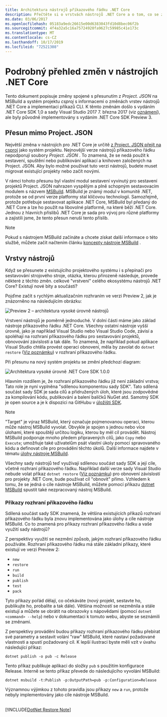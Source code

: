 ```yaml
---
title: Architektura nástrojů příkazového řádku .NET Core
description: Přečtěte si o vrstvách nástrojů .NET Core a o tom, co se změnilo v posledních verzích.
ms.date: 03/06/2017
ms.openlocfilehash: 05183a9edc26615e00d6383043fd10d8bec06f2b
ms.sourcegitcommit: 4f4a32a5c16a75724920fa9627c59985c41e173c
ms.translationtype: MT
ms.contentlocale: cs-CZ
ms.lasthandoff: 10/17/2019
ms.locfileid: "72521308"
---
```

# <a name="high-level-overview-of-changes-in-the-net-core-tools"></a>Podrobný přehled změn v nástrojích .NET Core

Tento dokument popisuje změny spojené s přesunutím z *Project. JSON* na MSBuild a systém projektu *csproj* s informacemi o změnách vrstev nástrojů .NET Core a implementaci příkazů CLI. K těmto změnám došlo s vydáním .NET Core SDK 1,0 a sady Visual Studio 2017 7. března 2017 (viz [oznámení](https://devblogs.microsoft.com/dotnet/announcing-net-core-tools-1-0/)), ale byly původně implementovány s vydáním .NET Core SDK Preview 3.

## <a name="moving-away-from-projectjson"></a>Přesun mimo Project. JSON

Největší změna v nástrojích pro .NET Core je určitě [z Project. JSON přejít na csproj](https://devblogs.microsoft.com/dotnet/changes-to-project-json/) jako systém projektu. Nejnovější verze nástrojů příkazového řádku nepodporují soubory *Project. JSON* . To znamená, že se nedá použít k sestavení, spuštění nebo publikování aplikací a knihoven založených na Project. JSON. Aby bylo možné používat tuto verzi nástrojů, budete muset migrovat existující projekty nebo začít novými. 

V rámci tohoto přesunu byl vlastní modul sestavení vyvinutý pro sestavení projektů Project. JSON nahrazen vyspělým a plně schopným sestavovacím modulem s názvem [MSBuild](https://github.com/Microsoft/msbuild). MSBuild je známý modul v komunitě .NET, protože se od první verze platformy stal klíčovou technologií. Samozřejmě, protože potřebuje sestavovat aplikace .NET Core, MSBuild byl předaný do .NET Core a lze ho použít na libovolné platformě, na které běží .NET Core. Jednou z hlavních příslibů .NET Core je sada pro vývoj pro různé platformy a zajistili jsme, že tento přesun neruší tento příslib.

> [!NOTE]
> Pokud s nástrojem MSBuild začínáte a chcete získat další informace o této službě, můžete začít načtením článku [koncepty nástroje MSBuild](/visualstudio/msbuild/msbuild-concepts) . 

## <a name="the-tooling-layers"></a>Vrstvy nástrojů

Když se přesunete z existujícího projektového systému i s přepínači pro sestavování strojového stroje, otázka, kterou přirozeně následuje, provede některé z těchto změn. celkové "vrstvení" celého ekosystému nástrojů .NET Core? Existují nové bity a součásti?

Pojďme začít s rychlým aktualizačním rozhraním ve verzi Preview 2, jak je znázorněno na následujícím obrázku:

![Preview 2 – architektura vysoké úrovně nástrojů](media/cli-msbuild-architecture/p2-arch.png)

Vrstvení nástrojů je poměrně jednoduché. V dolní části máme jako základ nástroje příkazového řádku .NET Core. Všechny ostatní nástroje vyšší úrovně, jako je například Visual Studio nebo Visual Studio Code, závisí a spoléhají na rozhraní příkazového řádku pro sestavování projektů, obnovování závislostí a tak dále. To znamená, že například pokud aplikace Visual Studio chtěla provést operaci obnovení, měla by zavolat do `dotnet restore` ([Viz poznámku](#dotnet-restore-note)) v rozhraní příkazového řádku. 

Při přesunu na nový systém projektu se změní předchozí diagram: 

![Architektura vysoké úrovně .NET Core SDK 1.0.0](media/cli-msbuild-architecture/p3-arch.png)

Hlavním rozdílem je, že rozhraní příkazového řádku již není základní vrstva; Tato role je nyní vyplněna "sdílenou komponentou sady SDK". Tato sdílená součást sady SDK je sada cílů a přidružených úloh, které jsou zodpovědné za kompilování kódu, publikování a balení balíčků NuGet atd. Samotný SDK je open source a je k dispozici na GitHubu v [úložišti SDK](https://github.com/dotnet/sdk). 

> [!NOTE]
> "Target" je výraz MSBuild, který označuje pojmenovanou operaci, kterou může nástroj MSBuild vyvolat. Obvykle je spojen s jednou nebo více úlohami, které spouštějí určitou logiku, kterou by měl cíl provádět. Nástroj MSBuild podporuje mnoho předem připravených cílů, jako `Copy` nebo `Execute`; umožňuje také uživatelům psát vlastní úkoly pomocí spravovaného kódu a definovat cíle pro provádění těchto úkolů. Další informace najdete v tématu [úlohy nástroje MSBuild](/visualstudio/msbuild/msbuild-tasks). 

Všechny sady nástrojů teď využívají sdílenou součást sady SDK a její cíle, včetně rozhraní příkazového řádku. Například další verze sady Visual Studio nebude volat příkaz `dotnet restore` ([Viz poznámku](#dotnet-restore-note)) pro obnovení závislostí pro projekty .NET Core, bude používat cíl "obnovit" přímo. Vzhledem k tomu, že se jedná o cíle nástroje MSBuild, můžete pomocí příkazu [dotnet MSBuild](dotnet-msbuild.md) spustit také nezpracovaný nástroj MSBuild. 

### <a name="cli-commands"></a>Příkazy rozhraní příkazového řádku
Sdílená součást sady SDK znamená, že většina existujících příkazů rozhraní příkazového řádku byla znovu implementována jako úlohy a cíle nástroje MSBuild. Co to znamená pro příkazy rozhraní příkazového řádku a vaše využití sady nástrojů? 

Z perspektivy využití se nezmění způsob, jakým rozhraní příkazového řádku používáte. Rozhraní příkazového řádku má stále základní příkazy, které existují ve verzi Preview 2:

- `new`
- `restore`
- `run` 
- `build`
- `publish`
- `test`
- `pack` 

Tyto příkazy pořád dělají, co očekáváte (nový projekt, sestavte ho, publikujte ho, probalíte a tak dále). Většina možností se nezměnila a stále existují a můžete se obrátit na obrazovky s nápovědami (pomocí `dotnet <command> --help`) nebo v dokumentaci k tomuto webu, abyste se seznámili se změnami. 

Z perspektivy provádění budou příkazy rozhraní příkazového řádku přebírat své parametry a sestavit volání "raw" MSBuild, které nastaví požadované vlastnosti a spustí požadovaný cíl. K lepší ilustraci byste měli vzít v úvahu následující příkaz: 

   ```dotnetcli
   dotnet publish -o pub -c Release
   ```
    
Tento příkaz publikuje aplikaci do složky `pub` s použitím konfigurace Release. Interně se tento příkaz převede do následujícího vyvolání MSBuild: 

   ```dotnetcli
   dotnet msbuild -t:Publish -p:OutputPath=pub -p:Configuration=Release
   ```

Významnou výjimkou z tohoto pravidla jsou příkazy `new` a `run`, protože nebyly implementovány jako cíle nástroje MSBuild.

<a name="dotnet-restore-note"></a>  
[!INCLUDE[DotNet Restore Note](~/includes/dotnet-restore-note.md)]
